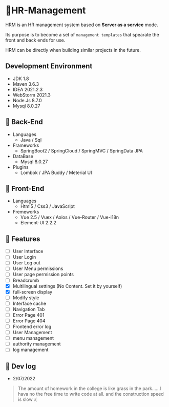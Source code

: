 # 🌁HR-Management 

HRM is an HR management system based on **Server as a service** mode.

Its purpose is to become a set of `management templates` that spearate the front and back ends for use.

HRM can be directly when building similar projects in the future.

## Development Environment

- JDK 1.8
- Maven 3.6.3
- IDEA 2021.2.3
- WebStorm 2021.3
- Node.Js 8.7.0
- Mysql 8.0.27

## 🌻 Back-End

- Languages
  - Java / Sql
- Frameworks
  - SpringBoot2 / SpringCloud / SpringMVC / SpringData JPA
- DataBase
  - Mysql 8.0.27
- Plugins 
  - Lombok / JPA Buddy / Meterial UI
  
## 🌺 Front-End

- Languages
  - Html5 / Css3 / JavaScript
- Fremeworks
  - Vue 2.5 / Vuex / Axios / Vue-Router / Vue-i18n
  - Element-UI 2.2.2

## 🎉 Features
- [ ] User Interface 
- [ ] User Login
- [ ] User Log out
- [ ] User Menu permissions
- [ ] User page permission points
- [ ] Breadcrumb
- [x] Multilingual settings (No Content. Set it by yourself)
- [X] full-screen display
- [ ] Modify style
- [ ] Interface cache
- [ ] Navigation Tab
- [ ] Error Page 401
- [ ] Error Page 404
- [ ] Frontend error log
- [ ] User Management
- [ ] menu management
- [ ] authority management
- [ ] log management

## 🌈 Dev log

- 2/07/2022
> The amount of homework in the college is like grass in the park......I hava no the free time to write code at all. and the construction speed is slow :(